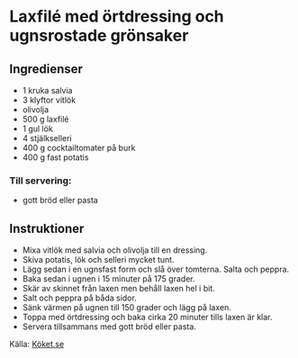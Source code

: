 # Laxfilé med örtdressing och ugnsrostade grönsaker

## Ingredienser

* 1 kruka salvia
* 3 klyftor vitlök
*   olivolja
* 500 g laxfilé
* 1  gul  lök
* 4  stjälkselleri
* 400 g cocktailtomater på burk
* 400 g fast potatis

### Till servering:
*   gott bröd eller pasta

## Instruktioner

* Mixa vitlök med salvia och olivolja till en dressing.
* Skiva potatis, lök och selleri mycket tunt.
* Lägg sedan i en ugnsfast form och slå över tomterna. Salta och peppra.
* Baka sedan i ugnen i 15 minuter på 175 grader.
* Skär av skinnet från laxen men behåll laxen hel i bit.
* Salt och peppra på båda sidor.
* Sänk värmen på ugnen till 150 grader och lägg på laxen.
* Toppa med örtdressing och baka cirka 20 minuter tills laxen är klar.
* Servera tillsammans med gott bröd eller pasta.

Källa: [Köket.se](https://www.koket.se/mitt-kok/tommy-myllymaki/laxfile-med-ortdressing-och-ugnsrostade-gronsaker/)